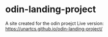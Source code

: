 # odin-landing-project
A site created for the odin proejct
Live version: https://unartcs.github.io/odin-landing-project/
